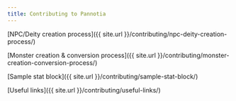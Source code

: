 ```yaml
---
title: Contributing to Pannotia
---
```


[NPC/Deity creation process]({{ site.url }}/contributing/npc-deity-creation-process/)

[Monster creation &amp; conversion process]({{ site.url }}/contributing/monster-creation-conversion-process/)

[Sample stat block]({{ site.url }}/contributing/sample-stat-block/)

[Useful links]({{ site.url }}/contributing/useful-links/)